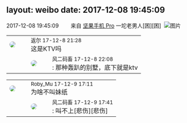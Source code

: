 layout: weibo
date: 2017-12-08 19:45:09
---
<meta name="referrer" content="no-referrer" />

2017-12-08 19:45:09  &nbsp;&nbsp;&nbsp;&nbsp;&nbsp;&nbsp; 来自 <a href="http://app.weibo.com/t/feed/Z4AgP" rel="nofollow">坚果手机 Pro</a>
一坨老男人[困][困] ​​​
![图片](https://wx3.sinaimg.cn/large/6d2a6003ly1fm9ll9u2hvj20zk0qo4ke.jpg)

<table style="width: 100%;">
  <tr>
    <td style="width: 40px;"><img style="border-radius:50%" src="https://tvax1.sinaimg.cn/crop.0.0.512.512.50/760b4677ly8fvdnumgch5j20e80e8gmo.jpg?KID=imgbed,tva&Expires=1624466432&ssig=MPv801fOu7"></td>
    <td colspan="2"><small>返尔 17-12-8 21:28</small><br/>这是KTV吗</td>
  </tr>
  <tr>
    <td/>
    <td style="width: 40px;"><img style="border-radius:50%" src="https://tva3.sinaimg.cn/crop.0.0.639.639.50/6d2a6003jw8f3idy69w2gj20hs0hrt9g.jpg?KID=imgbed,tva&Expires=1624466432&ssig=0iSjq5SS0y"></td>
    <td><small>风二码畜 17-12-8 22:08</small><br/>: 那种轰趴的别墅，底下就是ktv</td>
  </tr>
</table>

<table style="width: 100%;">
  <tr>
    <td style="width: 40px;"><img style="border-radius:50%" src="https://tva2.sinaimg.cn/crop.0.0.180.180.50/81fd9f09jw1e8qgp5bmzyj2050050aa8.jpg?KID=imgbed,tva&Expires=1624466432&ssig=N27tVMVUZX"></td>
    <td colspan="2"><small>Roby_Mu 17-12-9 17:11</small><br/>为啥不叫妹纸</td>
  </tr>
  <tr>
    <td/>
    <td style="width: 40px;"><img style="border-radius:50%" src="https://tva3.sinaimg.cn/crop.0.0.639.639.50/6d2a6003jw8f3idy69w2gj20hs0hrt9g.jpg?KID=imgbed,tva&Expires=1624466432&ssig=0iSjq5SS0y"></td>
    <td><small>风二码畜 17-12-9 17:41</small><br/>: 叫不上[悲伤][悲伤]</td>
  </tr>
</table>
